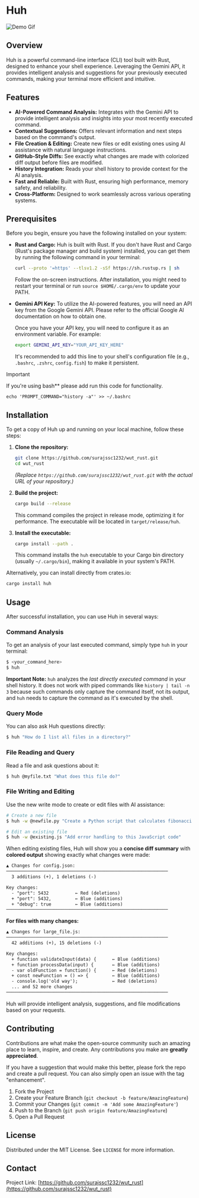 # Huh 

![Demo Gif](assets/demo.gif)

## Overview

Huh is a powerful command-line interface (CLI) tool built with Rust, designed to enhance your shell experience. Leveraging the Gemini API, it provides intelligent analysis and suggestions for your previously executed commands, making your terminal more efficient and intuitive.

## Features

-   **AI-Powered Command Analysis:** Integrates with the Gemini API to provide intelligent analysis and insights into your most recently executed command.
-   **Contextual Suggestions:** Offers relevant information and next steps based on the command's output.
-   **File Creation & Editing:** Create new files or edit existing ones using AI assistance with natural language instructions.
-   **GitHub-Style Diffs:** See exactly what changes are made with colorized diff output before files are modified.
-   **History Integration:** Reads your shell history to provide context for the AI analysis.
-   **Fast and Reliable:** Built with Rust, ensuring high performance, memory safety, and reliability.
-   **Cross-Platform:** Designed to work seamlessly across various operating systems.

## Prerequisites

Before you begin, ensure you have the following installed on your system:

-   **Rust and Cargo:** Huh is built with Rust. If you don't have Rust and Cargo (Rust's package manager and build system) installed, you can get them by running the following command in your terminal:

    ```bash
    curl --proto '=https' --tlsv1.2 -sSf https://sh.rustup.rs | sh
    ```

    Follow the on-screen instructions. After installation, you might need to restart your terminal or run `source $HOME/.cargo/env` to update your PATH.

-   **Gemini API Key:** To utilize the AI-powered features, you will need an API key from the Google Gemini API. Please refer to the official Google AI documentation on how to obtain one.

    Once you have your API key, you will need to configure it as an environment variable. For example:

    ```bash
    export GEMINI_API_KEY="YOUR_API_KEY_HERE"
    ```

    It's recommended to add this line to your shell's configuration file (e.g., `.bashrc`, `.zshrc`, `config.fish`) to make it persistent.

> [!IMPORTANT]  
> If you're using bash** please add run this code for functionality.
>    ```
>    echo 'PROMPT_COMMAND="history -a"' >> ~/.bashrc
>    ```

## Installation

To get a copy of Huh up and running on your local machine, follow these steps:

1.  **Clone the repository:**

    ```bash
    git clone https://github.com/surajssc1232/wut_rust.git
    cd wut_rust
    ```

    *(Replace `https://github.com/surajssc1232/wut_rust.git` with the actual URL of your repository.)*

2.  **Build the project:**

    ```bash
    cargo build --release
    ```

    This command compiles the project in release mode, optimizing it for performance. The executable will be located in `target/release/huh`.

3.  **Install the executable:**

    ```bash
    cargo install --path .
    ```

    This command installs the `huh` executable to your Cargo bin directory (usually `~/.cargo/bin`), making it available in your system's PATH.

Alternatively, you can install directly from crates.io:

```bash
cargo install huh
```

## Usage

After successful installation, you can use Huh in several ways:

### Command Analysis
To get an analysis of your last executed command, simply type `huh` in your terminal:

```bash
$ <your_command_here>
$ huh
```
**Important Note:** `huh` analyzes the *last directly executed command* in your shell history. It does not work with piped commands like `history | tail -n 3` because such commands only capture the command itself, not its output, and `huh` needs to capture the command as it's executed by the shell.

### Query Mode
You can also ask Huh questions directly:

```bash
$ huh "How do I list all files in a directory?"
```

### File Reading and Query
Read a file and ask questions about it:

```bash
$ huh @myfile.txt "What does this file do?"
```

### File Writing and Editing
Use the new write mode to create or edit files with AI assistance:

```bash
# Create a new file
$ huh -w @newfile.py "Create a Python script that calculates fibonacci numbers"

# Edit an existing file
$ huh -w @existing.js "Add error handling to this JavaScript code"
```

When editing existing files, Huh will show you a **concise diff summary** with **colored output** showing exactly what changes were made:

```diff
▲ Changes for config.json:
─────────────────────────────────────────────────────────────
  3 additions (+), 1 deletions (-)

Key changes:
  - "port": 5432          ← Red (deletions)
  + "port": 5432,         ← Blue (additions)
  + "debug": true         ← Blue (additions)
─────────────────────────────────────────────────────────────
```

**For files with many changes:**
```diff
▲ Changes for large_file.js:
─────────────────────────────────────────────────────────────
  42 additions (+), 15 deletions (-)

Key changes:
  + function validateInput(data) {      ← Blue (additions)
  + function processData(input) {       ← Blue (additions)
  - var oldFunction = function() {      ← Red (deletions)
  + const newFunction = () => {         ← Blue (additions)
  - console.log('old way');             ← Red (deletions)
  ... and 52 more changes
─────────────────────────────────────────────────────────────
```

Huh will provide intelligent analysis, suggestions, and file modifications based on your requests.

## Contributing

Contributions are what make the open-source community such an amazing place to learn, inspire, and create. Any contributions you make are **greatly appreciated**.

If you have a suggestion that would make this better, please fork the repo and create a pull request. You can also simply open an issue with the tag "enhancement".

1.  Fork the Project
2.  Create your Feature Branch (`git checkout -b feature/AmazingFeature`)
3.  Commit your Changes (`git commit -m 'Add some AmazingFeature'`)
4.  Push to the Branch (`git push origin feature/AmazingFeature`)
5.  Open a Pull Request

## License

Distributed under the MIT License. See `LICENSE` for more information.

## Contact


Project Link: [https://github.com/surajssc1232/wut_rust](https://github.com/surajssc1232/wut_rust)
